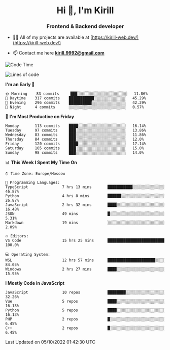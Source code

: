 <h1 align="center">Hi 👋, I'm Kirill</h1>
<h3 align="center">Frontend & Backend developer</h3>

- 👨‍💻 All of my projects are available at [https://kirill-web.dev/](https://kirill-web.dev/)

- 📫 Contact me here **kirill.9992@gmail.com**











<!--START_SECTION:waka-->
![Code Time](http://img.shields.io/badge/Code%20Time-1%2C142%20hrs%2032%20mins-blue)

![Lines of code](https://img.shields.io/badge/From%20Hello%20World%20I%27ve%20Written-526%20Thousand%20lines%20of%20code-blue)

**I'm an Early 🐤** 

```text
🌞 Morning    83 commits     ███░░░░░░░░░░░░░░░░░░░░░░   11.86% 
🌆 Daytime    317 commits    ███████████░░░░░░░░░░░░░░   45.29% 
🌃 Evening    296 commits    ██████████░░░░░░░░░░░░░░░   42.29% 
🌙 Night      4 commits      ░░░░░░░░░░░░░░░░░░░░░░░░░   0.57%

```
📅 **I'm Most Productive on Friday** 

```text
Monday       113 commits    ████░░░░░░░░░░░░░░░░░░░░░   16.14% 
Tuesday      97 commits     ███░░░░░░░░░░░░░░░░░░░░░░   13.86% 
Wednesday    83 commits     ███░░░░░░░░░░░░░░░░░░░░░░   11.86% 
Thursday     84 commits     ███░░░░░░░░░░░░░░░░░░░░░░   12.0% 
Friday       120 commits    ████░░░░░░░░░░░░░░░░░░░░░   17.14% 
Saturday     105 commits    ███░░░░░░░░░░░░░░░░░░░░░░   15.0% 
Sunday       98 commits     ███░░░░░░░░░░░░░░░░░░░░░░   14.0%

```


📊 **This Week I Spent My Time On** 

```text
⌚︎ Time Zone: Europe/Moscow

💬 Programming Languages: 
TypeScript               7 hrs 13 mins       ███████████░░░░░░░░░░░░░░   46.87% 
Python                   4 hrs 8 mins        ██████░░░░░░░░░░░░░░░░░░░   26.87% 
JavaScript               2 hrs 32 mins       ████░░░░░░░░░░░░░░░░░░░░░   16.48% 
JSON                     49 mins             █░░░░░░░░░░░░░░░░░░░░░░░░   5.31% 
Markdown                 19 mins             ░░░░░░░░░░░░░░░░░░░░░░░░░   2.09%

🔥 Editors: 
VS Code                  15 hrs 25 mins      █████████████████████████   100.0%

💻 Operating System: 
WSL                      12 hrs 57 mins      █████████████████████░░░░   84.05% 
Windows                  2 hrs 27 mins       ████░░░░░░░░░░░░░░░░░░░░░   15.95%

```

**I Mostly Code in JavaScript** 

```text
JavaScript               10 repos            ████████░░░░░░░░░░░░░░░░░   32.26% 
Vue                      5 repos             ████░░░░░░░░░░░░░░░░░░░░░   16.13% 
Python                   5 repos             ████░░░░░░░░░░░░░░░░░░░░░   16.13% 
PHP                      2 repos             █░░░░░░░░░░░░░░░░░░░░░░░░   6.45% 
C++                      2 repos             █░░░░░░░░░░░░░░░░░░░░░░░░   6.45%

```



 Last Updated on 05/10/2022 01:42:30 UTC
<!--END_SECTION:waka-->
